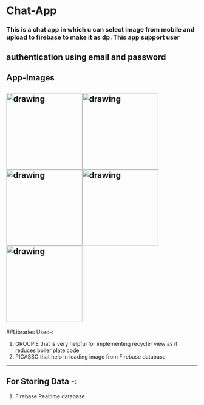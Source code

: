 # Chat-App

### This is a chat app in which u can select image from mobile and upload to firebase to make it as dp. This app support user 
authentication using email and password
---
## App-Images
<img src="https://user-images.githubusercontent.com/68162762/103137813-72fac880-46f2-11eb-82ce-54f88429c0b4.png" alt="drawing" width="200"/><img src="https://user-images.githubusercontent.com/68162762/103137894-34194280-46f3-11eb-980f-999b3a68d421.png" alt="drawing" width="200"/><img src="https://user-images.githubusercontent.com/68162762/103137943-88242700-46f3-11eb-86a5-336bde7b32a3.png" alt="drawing" width="200"/><img src="https://user-images.githubusercontent.com/68162762/103137958-9e31e780-46f3-11eb-8684-703471a6b663.png" alt="drawing" width="200"/>
<img src="https://user-images.githubusercontent.com/68162762/103138000-01bc1500-46f4-11eb-958d-16ba207f832b.png" alt="drawing" width="200"/>
---
##Libraries Used-:
1. GROUPIE that is very helpful for implementing recycler view as it reduces boiler plate code
2. PICASSO that help in loading image from Firebase database
---
## For Storing Data -:
1. Firebase Realtime database
